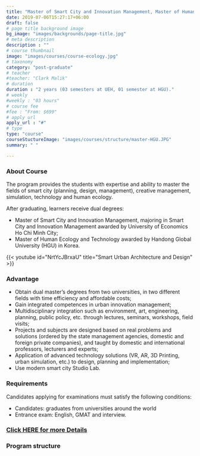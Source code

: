 ```yaml
---
title: "Master of Smart City and Innovation Management, Master of Human Ecology and Technology"
date: 2019-07-06T15:27:17+06:00
draft: false
# page title background image
bg_image: "images/backgrounds/page-title.jpg"
# meta description
description : ""
# course thumbnail
image: "images/courses/course-ecology.jpg"
# taxonomy
category: "post-graduate"
# teacher
#teacher: "Clark Malik"
# duration
duration : "2 years (03 semesters at UEH, 01 semester at HGU)."
# weekly
#weekly : "03 hours"
# course fee
#fee : "From: $699"
# apply url
apply_url : "#"
# type
type: "course"
courseStuctureImage: "images/courses/structure/master-HGU.JPG"
summary: " "

---
```



### About Course

<!--StartFragment-->

The program provides the students with expertise and ability to master the fields of smart city (planning, design, management), creative management, simulation, technology and human ecology.

After graduating, learners receive dual degrees:
* Master of Smart City and Innovation Management, majoring in Smart City and Innovation Management awarded by University of Economics Ho Chi Minh City;
* Master of Human Ecology and Technology awarded by Handong Global University (HGU) in Korea.


{{< youtube id="NrtYcJBrxaU" title="Smart Urban Architecture and Design" >}}

<!--EndFragment-->

### Advantage
* Obtain dual master’s degrees from two universities, in two different fields with time efficiency and affordable costs;
* Gain integrated competences in urban innovation management;
* Multidisciplinary integration such as environment, art, engineering, planning, public policy, etc. through lectures, seminars, workshops, field visits;
* Projects and subjects are designed based on real problems and solutions (ordered by the state management agencies, domestic and foreign private companies), and taught by domestic and international professors, lecturers and experts;
* Application of advanced technology solutions (VR, AR, 3D Printing, urban simulation, etc.) to design, planning and implementation;
* Use modern smart city Studio Lab.



### Requirements
Candidates applying for examinations must satisfy the following conditions:
* Candidates: graduates from universities around the world
* Entrance exam: English, GMAT and interview.


### [Click HERE for more Details](https://www.ueh.edu.vn/dao-tao/thac-si-tien-si/thac-si-dieu-hanh-cao-cap-emba/quan-ly-do-thi-thong-minh-va-sang-tao/?fbclid=IwAR09xSUOK2WxPuLZdZ4whONMLsnSDkAyvQqkoX0iioGizyCGdkdtBUqgig4)

### Program structure 